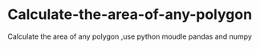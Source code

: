 # Calculate-the-area-of-any-polygon
Calculate the area of any polygon ,use python moudle pandas and numpy
